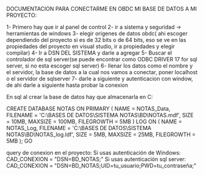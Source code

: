 DOCUMENTACION PARA CONECTARME EN OBDC MI BASE DE DATOS A MI PROYECTO:

1- Primero hay que ir al panel de control
2- ir a sistema y seguridad -> herramientas de windows
3- elegir origenes de datos obdc( ahi escoger dependiendo del proyecto si es de 32 bits o de 64 bits, eso se ve en las propiedades del proyecto en visual studio, ir a propiedades y elegir compilar) 
4- Ir a DSN DEL SISTEMA y darle a agregar
5- Buscar el controlador de sql server(se puede encontrar como   ODBC DRIVER 17 for sql server, si no esta escoger sql server)
6- llenar los datos  como el nombre y el servidor, la base de datos a la cual nos vamos a conectar, poner localhost o el servidor de sqlserver
7- darle a siguiente y autenticacion con window, de ahi darle a siguiente hasta probar la conexion

En sql al crear la base de datos hay que almacenarla en C:

CREATE DATABASE NOTAS
ON PRIMARY (
    NAME = NOTAS_Data,
    FILENAME = 'C:\BASES DE DATOS\SISTEMA NOTAS\BD\NOTAS.mdf',
    SIZE = 10MB,
    MAXSIZE = 100MB,
    FILEGROWTH = 5MB
)
LOG ON (
    NAME = NOTAS_Log,
    FILENAME = 'C:\BASES DE DATOS\SISTEMA NOTAS\BD\NOTAS_log.ldf',
    SIZE = 5MB,
    MAXSIZE = 25MB,
    FILEGROWTH = 5MB
);
GO

query de conexion en el proyecto:
Si usas autenticación de Windows: CAD_CONEXION = "DSN=BD_NOTAS;"
Si usas autenticación sql server: CAD_CONEXION = "DSN=BD_NOTAS;UID=tu_usuario;PWD=tu_contraseña;"
